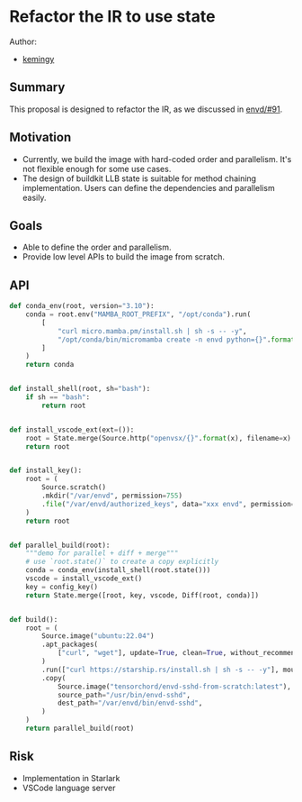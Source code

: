 # Refactor the IR to use state

Author:
- [kemingy](https://github.com/kemingy/)


## Summary

This proposal is designed to refactor the IR, as we discussed in [envd/#91](https://github.com/tensorchord/envd/issues/91#issuecomment-1239405359).

## Motivation

* Currently, we build the image with hard-coded order and parallelism. It's not flexible enough for some use cases.
* The design of buildkit LLB state is suitable for method chaining implementation. Users can define the dependencies and parallelism easily.

## Goals

* Able to define the order and parallelism.
* Provide low level APIs to build the image from scratch.

## API

```python
def conda_env(root, version="3.10"):
    conda = root.env("MAMBA_ROOT_PREFIX", "/opt/conda").run(
        [
            "curl micro.mamba.pm/install.sh | sh -s -- -y",
            "/opt/conda/bin/micromamba create -n envd python={}".format(version),
        ]
    )
    return conda


def install_shell(root, sh="bash"):
    if sh == "bash":
        return root


def install_vscode_ext(ext=()):
    root = State.merge(Source.http("openvsx/{}".format(x), filename=x) for x in ext)
    return root


def install_key():
    root = (
        Source.scratch()
        .mkdir("/var/envd", permission=755)
        .file("/var/envd/authorized_keys", data="xxx envd", permission=644)
    )
    return root


def parallel_build(root):
    """demo for parallel + diff + merge"""
    # use `root.state()` to create a copy explicitly
    conda = conda_env(install_shell(root.state()))
    vscode = install_vscode_ext()
    key = config_key()
    return State.merge([root, key, vscode, Diff(root, conda)])


def build():
    root = (
        Source.image("ubuntu:22.04")
        .apt_packages(
            ["curl", "wget"], update=True, clean=True, without_recommends=True
        )
        .run(["curl https://starship.rs/install.sh | sh -s -- -y"], mount=None)
        .copy(
            Source.image("tensorchord/envd-sshd-from-scratch:latest"),
            source_path="/usr/bin/envd-sshd",
            dest_path="/var/envd/bin/envd-sshd",
        )
    )
    return parallel_build(root)
```

## Risk

* Implementation in Starlark
* VSCode language server
